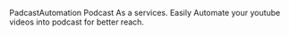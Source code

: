 PadcastAutomation
Podcast As a services. Easily Automate your youtube videos into podcast for better reach.